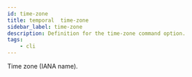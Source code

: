 ```yaml
---
id: time-zone
title: temporal  time-zone
sidebar_label: time-zone
description: Definition for the time-zone command option.
tags:
	- cli
---
```

Time zone (IANA name).
